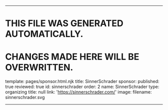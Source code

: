 ----

# THIS FILE WAS GENERATED AUTOMATICALLY.
# CHANGES MADE HERE WILL BE OVERWRITTEN.

template: pages/sponsor.html.njk
title: SinnerSchrader
sponsor:
  published: true
  reviewed: true
  id: sinnerschrader
  order: 2
  name: SinnerSchrader
  type: organizing
  title: null
  link: 'https://sinnerschrader.com/'
  image:
    filename: sinnerschrader.svg

----

 